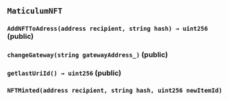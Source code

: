 ## `MaticulumNFT`






### `AddNFTToAdress(address recipient, string hash) → uint256` (public)





### `changeGateway(string gatewayAddress_)` (public)





### `getlastUriId() → uint256` (public)






### `NFTMinted(address recipient, string hash, uint256 newItemId)`





